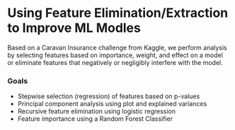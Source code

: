 # Using Feature Elimination/Extraction to Improve ML Modles
Based on a Caravan Insurance challenge from Kaggle, we perform analysis by selecting features based on importance, weight, and effect on a model or eliminate features that negatively or negligibly interfere with the model.

### Goals
* Stepwise selection (regression) of features based on p-values
* Principal component analysis using plot and explained variances
* Recursive feature elimination using logistic regression
* Feature importance using a Random Forest Classifier

